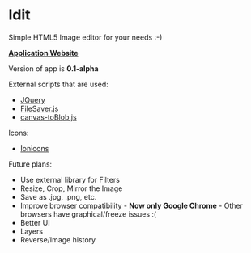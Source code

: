 # Idit
Simple HTML5 Image editor for your needs :-)

**[Application Website](http://idit.captainjkob.tk)**

Version of app is **0.1-alpha**

External scripts that are used:
* [JQuery](http://jquery.com/download/)
* [FileSaver.js](https://github.com/eligrey/FileSaver.js/)
* [canvas-toBlob.js](https://github.com/eligrey/canvas-toBlob.js)

Icons:
* [Ionicons](http://ionicons.com/) 

Future plans:
* Use external library for Filters
* Resize, Crop, Mirror the Image
* Save as .jpg, .png, etc.
* Improve browser compatibility - **Now only Google Chrome** - Other browsers have graphical/freeze issues :(
* Better UI
* Layers
* Reverse/Image history
